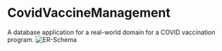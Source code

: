 # CovidVaccineManagement
 A database application for a real-world domain for a COVID vaccination program. 
![ER-Schema](https://user-images.githubusercontent.com/46357290/143514372-28e32920-8dac-49a9-b28a-d5b3707c4b98.png)
